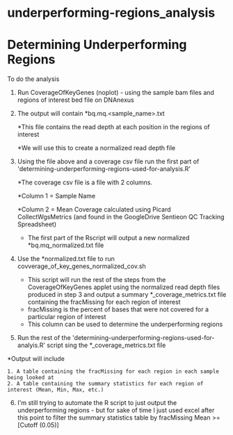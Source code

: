 # underperforming-regions_analysis

# Determining Underperforming Regions

To do the analysis
1. Run CoverageOfKeyGenes (noplot) - using the sample bam files and regions of interest bed file on DNAnexus
2. The output will contain *<bq>bq.<mq>mq.<sample_name>.txt 

   *This file contains the read depth at each position in the regions of interest

   *We will use this to create a normalized read depth file

3. Using the file above and a coverage csv file run the first part of 'determining-underperforming-regions-used-for-analysis.R' 

   *The coverage csv file is a file with 2 columns. 

     *Column 1 = Sample Name

     *Column 2 = Mean Coverage calculated using Picard CollectWgsMetrics (and found in the GoogleDrive Sentieon QC Tracking Spreadsheet)

   * The first part of the Rscript will output a new normalized *bq.mq_normalized.txt file 

4. Use the *normalized.txt file to run covverage_of_key_genes_normalized_cov.sh

   * This script will run the rest of the steps from the CoverageOfKeyGenes applet using the normalized read depth files produced in step 3 and output a summary *_coverage_metrics.txt file containing the fracMissing for each region of interest
   * fracMissing is the percent of bases that were not covered for a particular region of interest
   * This column can be used to determine the underperforming regions

5. Run the rest of the 'determining-underperforming-regions-used-for-analyis.R' script sing the *_coverage_metrics.txt file

  *Output will include 

    1. A table containing the fracMissing for each region in each sample being looked at
    2. A table containing the summary statistics for each region of interest (Mean, Min, Max, etc.)

6. I'm still trying to automate the R script to just output the underperforming regions - but for sake of time I just used excel after this point to filter the summary statistics table by fracMissing Mean >= [Cutoff (0.05)]
